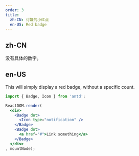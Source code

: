 ```yaml
---
order: 3
title:
  zh-CN: 讨嫌的小红点
  en-US: Red badge
---
```


## zh-CN

没有具体的数字。

## en-US

This will simply display a red badge, without a specific count.

````jsx
import { Badge, Icon } from 'antd';

ReactDOM.render(
  <div>
    <Badge dot>
      <Icon type="notification" />
    </Badge>
    <Badge dot>
      <a href="#">Link something</a>
    </Badge>
  </div>
, mountNode);
````

<style>
.anticon-notification {
  width: 16px;
  height: 16px;
  line-height: 16px;
  font-size: 16px;
}
</style>
